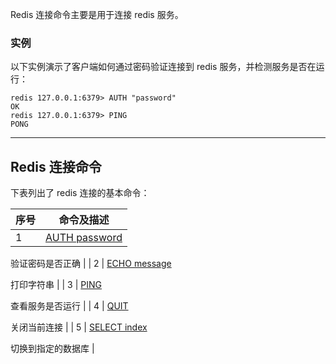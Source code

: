 Redis 连接命令主要是用于连接 redis 服务。
### 实例
以下实例演示了客户端如何通过密码验证连接到 redis 服务，并检测服务是否在运行：
```shell
redis 127.0.0.1:6379> AUTH "password"
OK
redis 127.0.0.1:6379> PING
PONG
```

---

## Redis 连接命令
下表列出了 redis 连接的基本命令：

| 序号 | 命令及描述 |
| --- | --- |
| 1 | [AUTH password](https://www.runoob.com/redis/connection-auth.html)

验证密码是否正确 |
| 2 | [ECHO message](https://www.runoob.com/redis/connection-echo.html)

打印字符串 |
| 3 | [PING](https://www.runoob.com/redis/connection-ping.html)

查看服务是否运行 |
| 4 | [QUIT](https://www.runoob.com/redis/connection-quit.html)

关闭当前连接 |
| 5 | [SELECT index](https://www.runoob.com/redis/connection-select.html)

切换到指定的数据库 |

